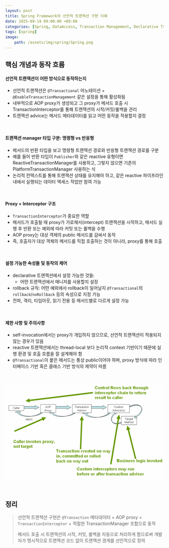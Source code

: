 ```yaml
---
layout: post
title: Spring Framework의 선언적 트랜잭션 구현 이해
date: 2025-09-19 09:00:00 +09:00
categories: [Spring, DataAccess, Transaction Management, Declarative Transaction Management]
tags: [spring]
image:
    path: /assets/img/spring/Spring.png
---
```


## 핵심 개념과 동작 흐름

#### 선언적 트랜잭션이 어떤 방식으로 동작하는지

- 선언적 트랜잭션은 `@Transactional` 어노테이션 + `@EnableTransactionManagement` 같은 설정을 통해 활성화됨
- 내부적으로 AOP proxy가 생성되고 그 proxy가 메서드 호출 시 TransactionInterceptor를 통해 트랜잭션의 시작/커밋/롤백을 관리
- 트랜잭션 advice는 메서드 메타데이터를 읽고 어떤 동작을 적용할지 결정

<br>

#### 트랜잭션 manager 타입 구분: 명령형 vs 반응형

- 메서드의 반환 타입을 보고 명령형 트랜잭션 경로와 반응형 트랜잭션 경로를 구분
- 예를 들어 반환 타입이 `Publisher`와 같은 reactive 유형이면 ReactiveTransactionManager를 사용하고, 그렇지 않으면 기존의 PlatformTransactionManager 사용하는 식
- 논리적 컨텍스트를 통해 트랜잭션 상태를 유지해야 하고, 같은 reactive 파이프라인 내에서 실행되는 데이터 액세스 작업만 참여 가능

<br>

#### Proxy + Interceptor 구조

- `TransactionInterceptor`가 중요한 역할
- 메서드가 호출될 때 proxy가 가로채서(intercept) 트랜잭션을 시작하고, 메서드 실행 후 반환 또는 예외에 따라 커밋 또는 롤백을 수행
- AOP proxy는 대상 객체의 public 메서드를 감싸서 동작
- 즉, 호출자가 대상 객체의 메서드를 직접 호출하는 것이 아니라, proxy를 통해 호출

<br>

#### 설정 가능한 속성들 및 동작의 제어

- declarative 트랜잭션에서 설정 가능한 것들:
  - 어떤 트랜잭션에서 매니저를 사용할지 설정
- rollback 규칙: 어떤 예외에서 rollback이 일어날지 `@Transactional`의 `rollback`/`noRollback` 등의 속성으로 지정 가능
- 전파, 격리, 타임아웃, 읽기 전용 등 메서드별로 다르게 설정 가능

<br>

#### 제한 사항 및 주의사항

- self-invocation에서는 proxy가 개입하지 않으므로, 선언적 트랜잭션이 적용되지 않는 경우가 있음
- reactive 트랜잭션에서는 thread-local 보다 논리적 context 기반이기 때문에 실행 환경 및 호출 흐름을 잘 설계해야 함
- `@Transactional`이 붙은 메서드는 통상 public이어야 하며, proxy 방식에 따라 인터페이스 기반 혹은 클래스 기반 방식의 제약이 따름

<br>

![alt text](../../assets/img/spring/spring_38_01.png)

<br>

## 정리

> 선언적 트랜잭션 구현은 `@Transaction` 메타데이터 + AOP proxy + `TransactionInterceptor` + 적절한 TransactionManager 조합으로 동작
>
> 메서드 호출 시 트랜잭션의 시작, 커밋, 롤백을 자동으로 처리하게 함으로써 개발자가 명시적으로 트랜잭션 코드 없이 트랜잭션 경계를 선언적으로 정의
